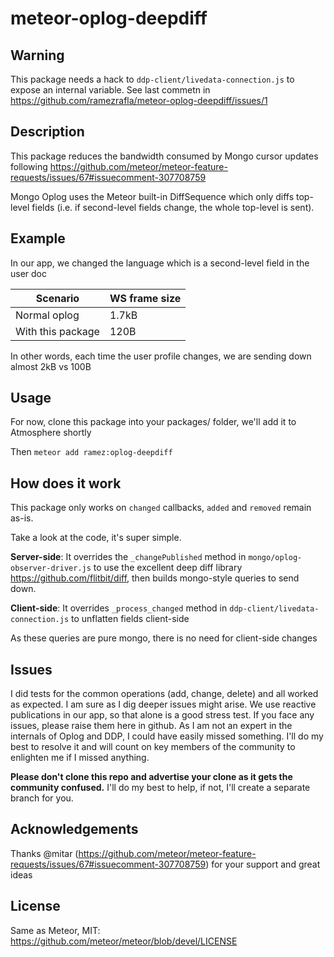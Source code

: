 # meteor-oplog-deepdiff

## Warning

This package needs a hack to `ddp-client/livedata-connection.js` to expose an internal variable. See last commetn in https://github.com/ramezrafla/meteor-oplog-deepdiff/issues/1

## Description

This package reduces the bandwidth consumed by Mongo cursor updates following https://github.com/meteor/meteor-feature-requests/issues/67#issuecomment-307708759

Mongo Oplog uses the Meteor built-in DiffSequence which only diffs top-level fields (i.e. if second-level fields change, the whole top-level is sent).

## Example

In our app, we changed the language which is a second-level field in the user doc

|Scenario|WS frame size|
|--------|-------|
|Normal oplog|1.7kB|
|With this package|120B|

In other words, each time the user profile changes, we are sending down almost 2kB vs 100B


## Usage

For now, clone this package into your packages/ folder, we'll add it to Atmosphere shortly

Then `meteor add ramez:oplog-deepdiff`

## How does it work

This package only works on `changed` callbacks, `added` and `removed` remain as-is.

Take a look at the code, it's super simple. 

**Server-side**: It overrides the `_changePublished` method in `mongo/oplog-observer-driver.js` to use the excellent deep diff library https://github.com/flitbit/diff, then builds mongo-style queries to send down. 

**Client-side**: It overrides `_process_changed` method in `ddp-client/livedata-connection.js` to unflatten fields client-side

As these queries are pure mongo, there is no need for client-side changes

## Issues

I did tests for the common operations (add, change, delete) and all worked as expected. I am sure as I dig deeper issues might arise. We use reactive publications in our app, so that alone is a good stress test. If you face any issues, please raise them here in github. As I am not an expert in the internals of Oplog and DDP, I could have easily missed something. I'll do my best to resolve it and will count on key members of the community to enlighten me if I missed anything.

**Please don't clone this repo and advertise your clone as it gets the community confused.** I'll do my best to help, if not, I'll create a separate branch for you.

## Acknowledgements

Thanks @mitar (https://github.com/meteor/meteor-feature-requests/issues/67#issuecomment-307708759) for your support and great ideas

## License

Same as Meteor, MIT: https://github.com/meteor/meteor/blob/devel/LICENSE
